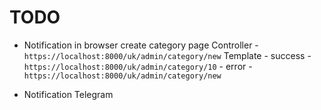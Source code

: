 # TODO

- Notification in browser create category page
    Controller - `https://localhost:8000/uk/admin/category/new`
    Template
      - success - `https://localhost:8000/uk/admin/category/10`
      - error - `https://localhost:8000/uk/admin/category/new`

- Notification Telegram
